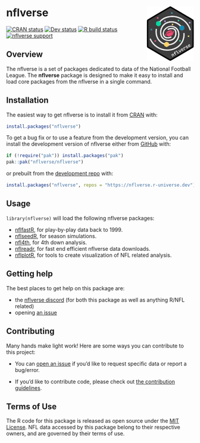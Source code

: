 
<!-- README.md is generated from README.Rmd. Please edit that file -->

# nflverse <a href='https://nflverse.nflverse.com/'><img src='man/figures/logo.png' align="right" width="25%" min-width="120px" /></a>

<!-- badges: start -->

[![CRAN
status](https://img.shields.io/cran/v/nflverse?style=flat-square&logo=R&label=CRAN)](https://CRAN.R-project.org/package=nflverse)
[![Dev
status](https://img.shields.io/github/r-package/v/nflverse/nflverse/main?label=dev%20version&style=flat-square&logo=github)](https://nflverse.nflverse.com/)
[![R build
status](https://img.shields.io/github/workflow/status/nflverse/nflverse/R-CMD-check?label=R%20check&style=flat-square&logo=github)](https://github.com/nflverse/nflverse/actions)
[![nflverse
support](https://img.shields.io/discord/789805604076126219?color=7289da&label=nflverse%20support&logo=discord&logoColor=fff&style=flat-square)](https://discord.com/invite/5Er2FBnnQa)
<!-- badges: end -->

## Overview

The nflverse is a set of packages dedicated to data of the National
Football League. The **nflverse** package is designed to make it easy to
install and load core packages from the nflverse in a single command.

## Installation

The easiest way to get nflverse is to install it from
[CRAN](https://cran.r-project.org/package=nflverse) with:

``` r
install.packages("nflverse")
```

To get a bug fix or to use a feature from the development version, you
can install the development version of nflverse either from
[GitHub](https://github.com/nflverse/nflverse/) with:

``` r
if (!require("pak")) install.packages("pak")
pak::pak("nflverse/nflverse")
```

or prebuilt from the [development repo](https://nflverse.r-universe.dev)
with:

``` r
install.packages("nflverse", repos = "https://nflverse.r-universe.dev")
```

## Usage

`library(nflverse)` will load the following nflverse packages:

-   [nflfastR](https://www.nflfastr.com/), for play-by-play data back to
    1999.
-   [nflseedR](https://nflseedr.com/), for season simulations.
-   [nfl4th](https://www.nfl4th.com/), for 4th down analysis.
-   [nflreadr](https://nflreadr.nflverse.com/), for fast end efficient
    nflverse data downloads.
-   [nflplotR](https://nflplotr.nflverse.com/), for tools to create
    visualization of NFL related analysis.

## Getting help

The best places to get help on this package are:

-   the [nflverse discord](https://discord.com/invite/5Er2FBnnQa) (for
    both this package as well as anything R/NFL related)
-   opening [an
    issue](https://github.com/nflverse/nflverse/issues/new/choose)

## Contributing

Many hands make light work! Here are some ways you can contribute to
this project:

-   You can [open an
    issue](https://github.com/nflverse/nflverse/issues/new/choose) if
    you’d like to request specific data or report a bug/error.

-   If you’d like to contribute code, please check out [the contribution
    guidelines](https://nflverse.nflverse.com/CONTRIBUTING.html).

## Terms of Use

The R code for this package is released as open source under the [MIT
License](https://nflverse.nflverse.com/LICENSE.html). NFL data accessed
by this package belong to their respective owners, and are governed by
their terms of use.
